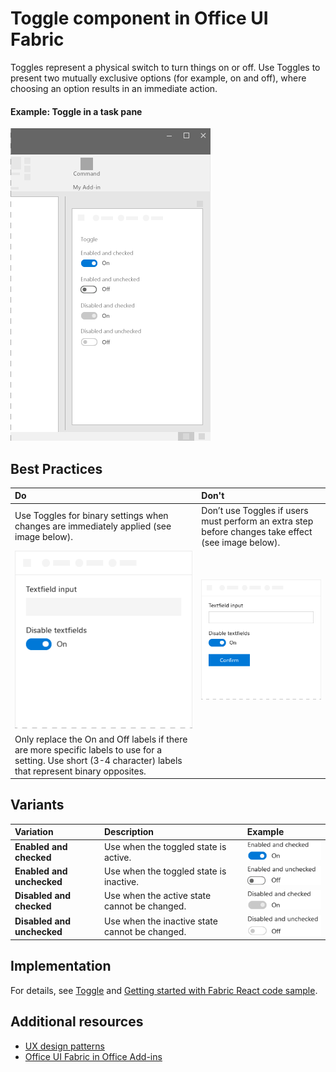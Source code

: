 # Toggle component in Office UI Fabric

Toggles represent a physical switch to turn things on or off. Use Toggles to present two mutually exclusive options (for example, on and off), where choosing an option results in an immediate action.
  
#### Example: Toggle in a task pane

![An image showing the Toggle](../../images/overview_withApp_toggle.png)

## Best Practices

|**Do**|**Don't**|
|:------------|:--------------|
|Use Toggles for binary settings when changes are immediately applied (see image below).|Don’t use Toggles if users must perform an extra step before changes take effect (see image below).|
|![Do Toggle example](../../images/toggleDo.png)|![Don't Toggle example](../../images/toggleDont.png)|
|Only replace the On and Off labels if there are more specific labels to use for a setting. Use short (3-4 character) labels that represent binary opposites.| |

## Variants

|**Variation**|**Description**|**Example**|
|:------------|:--------------|:----------|
|**Enabled and checked**|Use when the toggled state is active.|![Enabled and checked image](../../images/toggleEnabledOn.png)|
|**Enabled and unchecked**|Use when the toggled state is inactive.|![Enabled and unchecked image](../../images/toggleEnabledOff.png)|
|**Disabled and checked**|Use when the active state cannot be changed.|![Disabled and checked image](../../images/toggleDisabledOn.png)|
|**Disabled and unchecked**|Use when the inactive state cannot be changed.|![Disabled and unchecked image](../../images/toggleDisabledOff.png)|

## Implementation

For details, see [Toggle](https://dev.office.com/fabric#/components/toggle) and [Getting started with Fabric React code sample](https://github.com/OfficeDev/Word-Add-in-GettingStartedFabricReact).

## Additional resources

* [UX design patterns](https://github.com/OfficeDev/Office-Add-in-UX-Design-Patterns-Code)
* [Office UI Fabric in Office Add-ins](office-ui-fabric.md)
